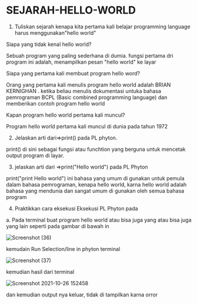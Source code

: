 # SEJARAH-HELLO-WORLD

1. Tuliskan sejarah kenapa kita pertama kali belajar programming language harus menggunakan"hello world"

Siapa yang tidak kenal hello world?

Sebuah program yang paling sederhana di dumia. fungsi pertama dri program ini adalah, menampilkan pesan "hello world" ke layar

Siapa yang pertama kali membuat program hello word?
 
Orang yang pertama kali menulis program hello world adalah BRIAN KERNIGHAN . ketika beliau menulis dokumentasi untuka bahasa pemrograman BCPL (Basic combined programming language)
dan memberikan contoh program hello world

Kapan program hello world pertama kali muncul?

Program hello world pertama kali muncul di dunia pada tahun 1972

2. Jelaskan arti dari=>print() pada PL phyton.

print() di sini sebagai fungsi atau funchtion yang berguna untuk mencetak output program di layar.

3. jelaskan arti dari =>print("Hello world") pada PL Phyton

print("print Hello world") ini bahasa yang umum di gunakan untuk pemula dalam bahasa pemrograman, kenapa hello world, karna hello world adalah bahasa yang mendunia dan sangat umum di gunakan oleh semua bahasa program

4. Praktikkan cara eksekusi Eksekusi PL Phyton pada

a. Pada terminal 
 buat program hello world atau bisa juga yang atau bisa juga yang lain seperti pada gambar di bawah in

![Screenshot (36)](https://user-images.githubusercontent.com/93033348/138842008-6f06fee9-7694-4f03-8863-b46ff232ae25.png)

kemudain Run Selection/line in phyton terminal

![Screenshot (37)](https://user-images.githubusercontent.com/93033348/138842524-5431c00f-93bd-4b78-8a27-a807976a9de8.png)

kemudian hasil dari terminal

![Screenshot 2021-10-26 152458](https://user-images.githubusercontent.com/93033348/138842903-53d0252e-f42d-4d2b-9c2f-bde2cf60fd29.png)

dan kemudian output nya keluar, tidak di tampilkan karna orror

